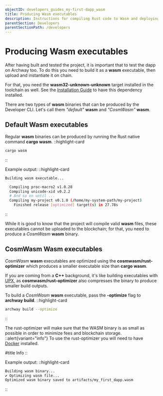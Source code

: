 ```yaml
---
objectID: developers_guides_my-first-dapp_wasm
title: Producing Wasm executables
description: Instructions for compiling Rust code to Wasm and deploying the resulting smart contract on the Archway Network
parentSection: Developers
parentSectionPath: /developers
---
```


# Producing Wasm executables

After having built and tested the project, it is important that to test the dapp on Archway too. To do this you need to build it as a **wasm** executable, then upload and instantiate it on chain.

For that, you need the **wasm32-unknown-unknown** target installed in the toolchain as well. See the [Installation Guide](/developers/getting-started/install#wasm32) to have this dependency installed.


There are two  types of **wasm** binaries that can be produced by the Developer CLI. Let's call them _"default"_ **wasm** and _"CosmWasm"_ **wasm**.

## Default Wasm executables

Regular **wasm** binaries can be produced by running the Rust native command **cargo wasm**.
::highlight-card

```bash
cargo wasm
```
::


Example output:
::highlight-card

```bash
Building wasm executable...

  Compiling proc-macro2 v1.0.28
  Compiling unicode-xid v0.2.2
  # And so on until ...
  Compiling my-project v0.1.0 (/home/my-system-path/my-project)
    Finished release [optimized] target(s) in 27.78s
```

::

While it is good to know that the project will compile valid **wasm** files, these executables cannot be uploaded to the blockchain; for that, you need to produce a _CosmWasm_ **wasm** binary.

## CosmWasm Wasm executables

_CosmWasm_ **wasm** executables are optimized using the **cosmwasm/rust-optimizer** which produces a smaller executable size than **cargo wasm**.

If you are coming from a **C++** background, it's like building executables with <a href="https://upx.github.io" target="_blank">UPX</a>,  as **cosmwasm/rust-optimizer** also compresses the binary to produce smaller build outputs.

To build a _CosmWasm_ **wasm** executable, pass the **-optimize** flag to **archway build**.
::highlight-card

```bash
archway build --optimize
```

::

The rust-optimizer will make sure that the WASM binary is as small as possible in order to minimize fees and blockchain storage.
::alert{variant="info"}
To use the rust-optimizer you will need to have <a href=" https://docs.docker.com/engine/install/ubuntu/" target="_blank">Docker</a> installed.


#title
Info
::

Example output:
::highlight-card

```bash
Building wasm binary...
✔ Optimizing wasm file...
Optimized wasm binary saved to artifacts/my_first_dapp.wasm
```

::
